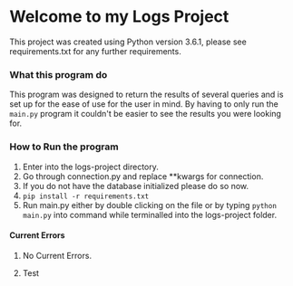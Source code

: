 # Welcome to my Logs Project

This project was created using Python version 3.6.1, please see requirements.txt for any further requirements.

### What this program do
This program was designed to return the results of several queries and is set up for the ease of use for the user in 
mind. By having to only run the ```main.py``` program it couldn't be easier to see the results you were looking for.


### How to Run the program

1. Enter into the logs-project directory.
2. Go through connection.py and replace **kwargs for connection.
3. If you do not have the database initialized please do so now.
4. ```pip install -r requirements.txt```
5. Run main.py either by double clicking on the file or by typing ```python main.py``` into command while terminalled
into the logs-project folder.

#### Current Errors

1. No Current Errors.

2. Test
